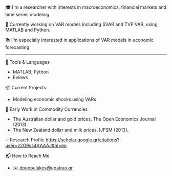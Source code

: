 
🎓 I'm a researcher with interests in macroeconomics, financial markets and time series modeling.

💼 Currently working on VAR models including SVAR and TVP VAR, using MATLAB and Python.  

📚 I’m especially interested in applications of VAR models in economic forecasting.

---

🔧 Tools & Languages
- MATLAB, Python
- Eviews

📦 Current Projects
- Modeling economic shocks using VARs  

📢 Early Work in Commodity Currencies 
- The Australian dollar and gold prices, The Open Economics Journal (2013).
- The New Zealand dollar and milk prices, IJFSM (2013).

💡 Research Profile
https://scholar.google.gr/citations?user=z2G9ss4AAAAJ&hl=en

📬 How to Reach Me
- ✉️ dpapoulakos@upatras.gr  


